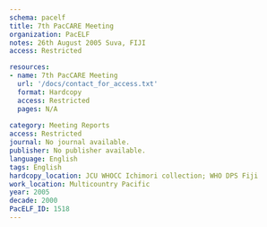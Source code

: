 ```yaml
---
schema: pacelf
title: 7th PacCARE Meeting
organization: PacELF
notes: 26th August 2005 Suva, FIJI
access: Restricted

resources:
- name: 7th PacCARE Meeting
  url: '/docs/contact_for_access.txt'
  format: Hardcopy
  access: Restricted
  pages: N/A
 
category: Meeting Reports
access: Restricted
journal: No journal available.
publisher: No publisher available. 
language: English 
tags: English 
hardcopy_location: JCU WHOCC Ichimori collection; WHO DPS Fiji
work_location: Multicountry Pacific
year: 2005
decade: 2000
PacELF_ID: 1518
---
```

